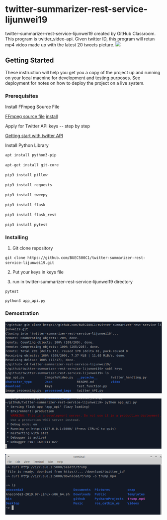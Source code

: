 # twitter-summarizer-rest-service-lijunwei19
twitter-summarizer-rest-service-lijunwei19 created by GitHub Classroom. This program is twitter_video-api. Given twitter ID, this program will retun mp4 video made up with the latest 20 tweets picture. 
![](https://miro.medium.com/max/1250/1*EVJyTyvcx_puOVJSscJveg.jpeg)
## Getting Started 
These instruction will help you get you a copy of the project up and running on your local macnine for development and testing purposes. See deployment for notes on how to deploy the project on a live system.
### Prerequisites
Install FFmpeg Source File  

[FFmpeg source file](https://www.ffmpeg.org/download.html)
[install](https://linuxize.com/post/how-to-install-ffmpeg-on-ubuntu-18-04/)

Apply for Twitter API keys  -- step by step 

[Getting start with twitter API](https://developer.twitter.com/en/apply-for-access)


Install Python Library
```
apt install python3-pip

apt-get install git-core

pip3 install pillow

pip3 install requests

pip3 install tweepy

pip3 install flask

pip3 install flask_rest

pip3 install pytest
```
### Installing 
1.  Git clone repository
```
git clone https://github.com/BUEC500C1/twitter-summarizer-rest-service-lijunwei19.git
```
2.  Put your keys in keys file 

3.  run in twitter-summarizer-rest-service-lijunwei19 directory 
```
pytest
```
```
python3 app_api.py
```
### Demostration
![](https://github.com/BUEC500C1/twitter-summarizer-rest-service-lijunwei19/blob/master/demo_picture/Demo.PNG)

![](https://github.com/BUEC500C1/twitter-summarizer-rest-service-lijunwei19/blob/master/demo_picture/Demo2.PNG)

![](https://github.com/BUEC500C1/twitter-summarizer-rest-service-lijunwei19/blob/master/demo_picture/Demo3.PNG)
